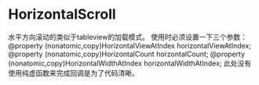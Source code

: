 # HorizontalScroll
水平方向滚动的类似于tableview的加载模式。 使用时必须设置一下三个参数： @property (nonatomic,copy)HorizontalViewAtIndex horizontalViewAtIndex; @property (nonatomic,copy)HorizontalCount horzontalCount; @property (nonatomic,copy)HorizontalWidthAtIndex horizontalWidthAtIndex; 此处没有使用纯虚函数来完成回调是为了代码清晰。
